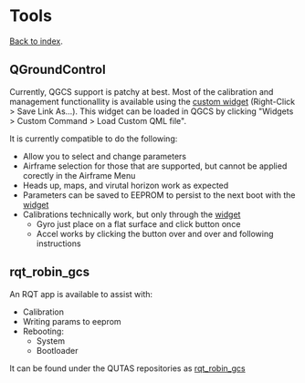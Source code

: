# Tools
[Back to index](README.md).

## QGroundControl
Currently, QGCS support is patchy at best. Most of the calibration and management functionallity is available using the [custom widget](https://raw.githubusercontent.com/qutas/robin/master/lib/qgroundcontrol_plugins/RobinCommandPanel.qml) (Right-Click > Save Link As...). This widget can be loaded in QGCS by clicking "Widgets > Custom Command > Load Custom QML file".

It is currently compatible to do the following:
- Allow you to select and change parameters
- Airframe selection for those that are supported, but cannot be applied corectly in the Airframe Menu
- Heads up, maps, and virutal horizon work as expected
- Parameters can be saved to EEPROM to persist to the next boot with the [widget](https://github.com/qutas/robin/blob/master/lib/qgroundcontrol_plugins/RobinCommandPanel.qml)
- Calibrations technically work, but only through the [widget](https://github.com/qutas/robin/blob/master/lib/qgroundcontrol_plugins/RobinCommandPanel.qml)
  - Gyro just place on a flat surface and click button once
  - Accel works by clicking the button over and over and following instructions

## rqt_robin_gcs
An RQT app is available to assist with:
- Calibration
- Writing params to eeprom
- Rebooting:
  - System
  - Bootloader

It can be found under the QUTAS repositories as [rqt_robin_gcs](https://github.com/qutas/rqt_robin_gcs)
